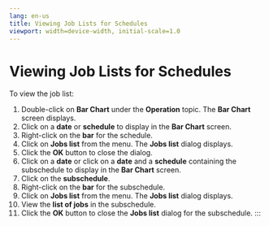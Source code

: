 ```yaml
---
lang: en-us
title: Viewing Job Lists for Schedules
viewport: width=device-width, initial-scale=1.0
---
```


#  Viewing Job Lists for Schedules

To view the job list:

1.  Double-click on **Bar Chart** under the **Operation** topic. The
    **Bar Chart** screen displays.
2.  Click on a **date** or **schedule** to display in the **Bar Chart**
    screen.
3.  Right-click on the **bar** for the schedule.
4.  Click on **Jobs list** from the menu. The **Jobs list** dialog
    displays.
5.  Click the **OK** button to close the dialog.
6.  Click on a **date** or click on a **date** and a **schedule**
    containing the subschedule to display in the **Bar Chart** screen.
7.  Click on the **subschedule**.
8.  Right-click on the **bar** for the subschedule.
9.  Click on **Jobs list** from the menu. The **Jobs list** dialog
    displays.
10. View the **list of jobs** in the subschedule.
11. Click the **OK** button to close the **Jobs list** dialog for the
    subschedule.
:::

 

